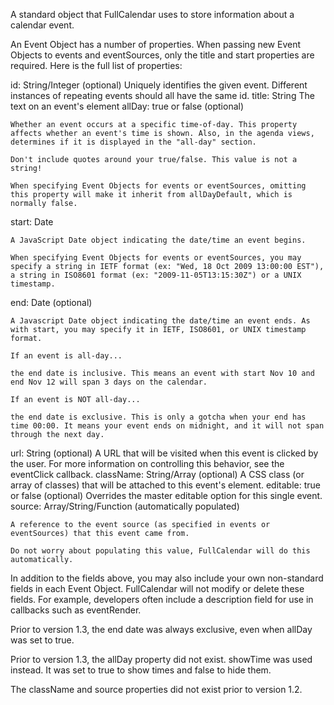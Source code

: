 A standard object that FullCalendar uses to store information about a calendar event.

An Event Object has a number of properties. When passing new Event Objects to events and eventSources, only the title and start properties are required. Here is the full list of properties:

id: String/Integer (optional)
    Uniquely identifies the given event. Different instances of repeating events should all have the same id.
title: String
    The text on an event's element
allDay: true or false (optional)

    Whether an event occurs at a specific time-of-day. This property affects whether an event's time is shown. Also, in the agenda views, determines if it is displayed in the "all-day" section.

    Don't include quotes around your true/false. This value is not a string!

    When specifying Event Objects for events or eventSources, omitting this property will make it inherit from allDayDefault, which is normally false.
start: Date

    A JavaScript Date object indicating the date/time an event begins.

    When specifying Event Objects for events or eventSources, you may specify a string in IETF format (ex: "Wed, 18 Oct 2009 13:00:00 EST"), a string in ISO8601 format (ex: "2009-11-05T13:15:30Z") or a UNIX timestamp.
end: Date (optional)

    A Javascript Date object indicating the date/time an event ends. As with start, you may specify it in IETF, ISO8601, or UNIX timestamp format.

    If an event is all-day...

    the end date is inclusive. This means an event with start Nov 10 and end Nov 12 will span 3 days on the calendar.

    If an event is NOT all-day...

    the end date is exclusive. This is only a gotcha when your end has time 00:00. It means your event ends on midnight, and it will not span through the next day.
url: String (optional)
    A URL that will be visited when this event is clicked by the user. For more information on controlling this behavior, see the eventClick callback.
className: String/Array (optional)
    A CSS class (or array of classes) that will be attached to this event's element.
editable: true or false (optional)
    Overrides the master editable option for this single event.
source: Array/String/Function (automatically populated)

    A reference to the event source (as specified in events or eventSources) that this event came from.

    Do not worry about populating this value, FullCalendar will do this automatically.

In addition to the fields above, you may also include your own non-standard fields in each Event Object. FullCalendar will not modify or delete these fields. For example, developers often include a description field for use in callbacks such as eventRender.

Prior to version 1.3, the end date was always exclusive, even when allDay was set to true.

Prior to version 1.3, the allDay property did not exist. showTime was used instead. It was set to true to show times and false to hide them.

The className and source properties did not exist prior to version 1.2.
